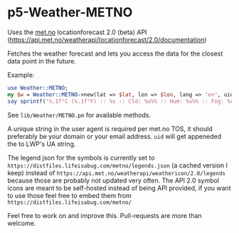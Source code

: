 # p5-Weather-METNO
Uses the [met.no](https://www.met.no/) locationforecast 2.0 (beta) API (https://api.met.no/weatherapi/locationforecast/2.0/documentation)

Fetches the weather forecast and lets you access the data for the closest data point in the future.

Example:
```perl
use Weather::METNO;
my $w = Weather::METNO->new(lat => $lat, lon => $lon, lang => 'en', uid => '<your@email.addr>');
say sprintf('%.1f°C (%.1f°F) :: %s :: Cld: %u%% :: Hum: %u%% :: Fog: %u%% :: UV: %.1f :: Wnd: %s from %s', $w->temp_c, $w->temp_f, $w->symbol_txt, $w->cloudiness, $w->humidity, $w->foginess, $w->uvindex, $w->windspeed_bft_txt, $w->windfrom_dir);
```
See `lib/Weather/METNO.pm` for available methods.

A unique string in the user agent is required per met.no TOS, it should preferably be your domain or your email address. `uid` will get appeneded the to LWP's UA string.

The legend json for the symbols is currently set to `https://distfiles.lifeisabug.com/metno/legends.json` (a cached version I keep) instead of `https://api.met.no/weatherapi/weathericon/2.0/legends` because those are probably not updated very often. The API 2.0 symbol icons are meant to be self-hosted instead of being API provided, if you want to use those feel free to embed them from `https://distfiles.lifeisabug.com/metno/`

Feel free to work on and improve this. Pull-requests are more than welcome.
